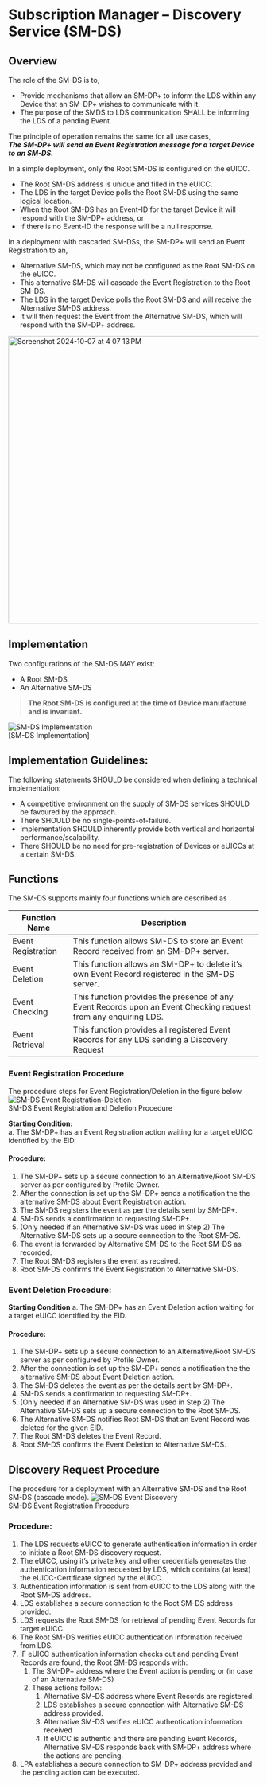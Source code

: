 # Subscription Manager – Discovery Service (SM-DS)

## Overview
The role of the SM-DS is to,  
- Provide mechanisms that allow an SM-DP+ to inform the LDS within any Device that an SM-DP+ wishes to communicate with it.
- The purpose of the SMDS to LDS communication SHALL be informing the LDS of a pending Event.

The principle of operation remains the same for all use cases,  
_**The SM-DP+ will send an Event Registration message for a target Device to an SM-DS.**_  

In a simple deployment, only the Root SM-DS is configured on the eUICC.
- The Root SM-DS address is unique and filled in the eUICC.
- The LDS in the target Device polls the Root SM-DS using the same logical location.
- When the Root SM-DS has an Event-ID for the target Device it will respond with the SM-DP+ address, or
- If there is no Event-ID the response will be a null response.

In a deployment with cascaded SM-DSs, the SM-DP+ will send an Event Registration to an,
- Alternative SM-DS, which may not be configured as the Root SM-DS on the eUICC.
- This alternative SM-DS will cascade the Event Registration to the Root SM-DS.
- The LDS in the target Device polls the Root SM-DS and will receive the Alternative SM-DS address.
- It will then request the Event from the Alternative SM-DS, which will respond with the SM-DP+ address.

<img width="578" alt="Screenshot 2024-10-07 at 4 07 13 PM" src="https://github.com/user-attachments/assets/2d5562ad-8ddc-4ca2-8437-36a067339389">

## Implementation
Two configurations of the SM-DS MAY exist:
 - A Root SM-DS
 - An Alternative SM-DS

> **The Root SM-DS is configured at the time of Device manufacture and is invariant.**

![SM-DS Implementation](../assets/images/SM-DS_implementation.png "SM-DS Implementation")  
[SM-DS Implementation]

## Implementation Guidelines:
The following statements SHOULD be considered when defining a technical implementation:
- A competitive environment on the supply of SM-DS services SHOULD be favoured by the approach.
- There SHOULD be no single-points-of-failure.
- Implementation SHOULD inherently provide both vertical and horizontal performance/scalability.
- There SHOULD be no need for pre-registration of Devices or eUICCs at a certain SM-DS.

## Functions
The SM-DS supports mainly four functions which are described as

| Function Name | Description |
| --- | --- |
| Event Registration | This function allows SM-DS to store an Event Record received from an SM-DP+ server. |
| Event Deletion | This function allows an SM-DP+ to delete it’s own Event Record registered in the SM-DS server. |
| Event Checking | This function provides the presence of any Event Records upon an Event Checking request from any enquiring LDS. |
| Event Retrieval | This function provides all registered Event Records for any LDS sending a Discovery Request |

### Event Registration Procedure  

The procedure steps for Event Registration/Deletion in the figure below  
![SM-DS Event Registration-Deletion](../assets/images/SM-DS_Event_regDel.png "SM-DS Event Registration and Deletion Procedure")  
SM-DS Event Registration and Deletion Procedure

**Starting Condition:**  
a. The SM-DP+ has an Event Registration action waiting for a target eUICC identified by the EID.  

#### Procedure: 
1. The SM-DP+ sets up a secure connection to an Alternative/Root SM-DS server as per configured by Profile Owner.
2. After the connection is set up the SM-DP+ sends a notification the the alternative SM-DS about Event Registration action.
3. The SM-DS registers the event as per the details sent by SM-DP+.
4. SM-DS sends a confirmation to requesting SM-DP+.
5. (Only needed if an Alternative SM-DS was used in Step 2) The Alternative SM-DS sets up a secure connection to the Root SM-DS.
6. The event is forwarded by Alternative SM-DS to the Root SM-DS as recorded.
7. The Root SM-DS registers the event as received.
8. Root SM-DS confirms the Event Registration to Alternative SM-DS.

### Event Deletion Procedure:

**Starting Condition**
a. The SM-DP+ has an Event Deletion action waiting for a target eUICC identified by the EID.

#### Procedure: 
1. The SM-DP+ sets up a secure connection to an Alternative/Root SM-DS server as per configured by Profile Owner.
2. After the connection is set up the SM-DP+ sends a notification the the alternative SM-DS about Event Deletion action.
3. The SM-DS deletes the event as per the details sent by SM-DP+.
4. SM-DS sends a confirmation to requesting SM-DP+.
5. (Only needed if an Alternative SM-DS was used in Step 2) The Alternative SM-DS sets up a secure connection to the Root SM-DS.
6. The Alternative SM-DS notifies Root SM-DS that an Event Record was deleted for the given EID.
7. The Root SM-DS deletes the Event Record.
8. Root SM-DS confirms the Event Deletion to Alternative SM-DS.

## Discovery Request Procedure  
The procedure for a deployment with an Alternative SM-DS and the Root SM-DS (cascade mode).
![SM-DS Event Discovery](../assets/images/SM-DS_event_discovery.png "SM-DS Event Registration Procedure")  
SM-DS Event Registration Procedure

### Procedure:  
1. The LDS requests eUICC to generate authentication information in order to initiate a Root SM-DS discovery request.
2. The eUICC, using it’s private key and other credentials generates the authentication information requested by LDS, which contains (at least) the eUICC-Certificate signed by the eUICC.
3. Authentication information is sent from eUICC to the LDS along with the Root SM-DS address.
4. LDS establishes a secure connection to the Root SM-DS address provided.
5. LDS requests the Root SM-DS for retrieval of pending Event Records for target eUICC.
6. The Root SM-DS verifies eUICC authentication information received from LDS.
7. IF eUICC authentication information checks out and pending Event Records are found, the Root SM-DS responds with:
    1. The SM-DP+ address where the Event action is pending
    or (in case of an Alternative SM-DS)
    2. These actions follow:
        1. Alternative SM-DS address where Event Records are registered.
        2. LDS establishes a secure connection with Alternative SM-DS address provided.
        3. Alternative SM-DS verifies eUICC authentication information received
        4. If eUICC is authentic and there are pending Event Records, Alternative SM-DS responds back with SM-DP+ address where the actions are pending.
8. LPA establishes a secure connection to SM-DP+ address provided and the pending action can be executed.
